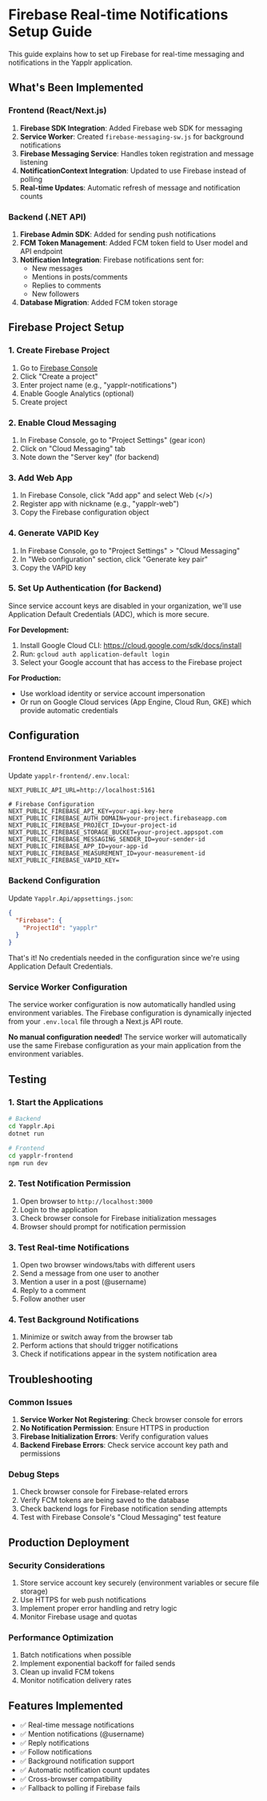 # Firebase Real-time Notifications Setup Guide

This guide explains how to set up Firebase for real-time messaging and notifications in the Yapplr application.

## What's Been Implemented

### Frontend (React/Next.js)
1. **Firebase SDK Integration**: Added Firebase web SDK for messaging
2. **Service Worker**: Created `firebase-messaging-sw.js` for background notifications
3. **Firebase Messaging Service**: Handles token registration and message listening
4. **NotificationContext Integration**: Updated to use Firebase instead of polling
5. **Real-time Updates**: Automatic refresh of message and notification counts

### Backend (.NET API)
1. **Firebase Admin SDK**: Added for sending push notifications
2. **FCM Token Management**: Added FCM token field to User model and API endpoint
3. **Notification Integration**: Firebase notifications sent for:
   - New messages
   - Mentions in posts/comments
   - Replies to comments
   - New followers
4. **Database Migration**: Added FCM token storage

## Firebase Project Setup

### 1. Create Firebase Project
1. Go to [Firebase Console](https://console.firebase.google.com/)
2. Click "Create a project"
3. Enter project name (e.g., "yapplr-notifications")
4. Enable Google Analytics (optional)
5. Create project

### 2. Enable Cloud Messaging
1. In Firebase Console, go to "Project Settings" (gear icon)
2. Click on "Cloud Messaging" tab
3. Note down the "Server key" (for backend)

### 3. Add Web App
1. In Firebase Console, click "Add app" and select Web (</>) 
2. Register app with nickname (e.g., "yapplr-web")
3. Copy the Firebase configuration object

### 4. Generate VAPID Key
1. In Firebase Console, go to "Project Settings" > "Cloud Messaging"
2. In "Web configuration" section, click "Generate key pair"
3. Copy the VAPID key

### 5. Set Up Authentication (for Backend)
Since service account keys are disabled in your organization, we'll use Application Default Credentials (ADC), which is more secure.

**For Development:**
1. Install Google Cloud CLI: https://cloud.google.com/sdk/docs/install
2. Run: `gcloud auth application-default login`
3. Select your Google account that has access to the Firebase project

**For Production:**
- Use workload identity or service account impersonation
- Or run on Google Cloud services (App Engine, Cloud Run, GKE) which provide automatic credentials

## Configuration

### Frontend Environment Variables
Update `yapplr-frontend/.env.local`:

```env
NEXT_PUBLIC_API_URL=http://localhost:5161

# Firebase Configuration
NEXT_PUBLIC_FIREBASE_API_KEY=your-api-key-here
NEXT_PUBLIC_FIREBASE_AUTH_DOMAIN=your-project.firebaseapp.com
NEXT_PUBLIC_FIREBASE_PROJECT_ID=your-project-id
NEXT_PUBLIC_FIREBASE_STORAGE_BUCKET=your-project.appspot.com
NEXT_PUBLIC_FIREBASE_MESSAGING_SENDER_ID=your-sender-id
NEXT_PUBLIC_FIREBASE_APP_ID=your-app-id
NEXT_PUBLIC_FIREBASE_MEASUREMENT_ID=your-measurement-id
NEXT_PUBLIC_FIREBASE_VAPID_KEY=
```

### Backend Configuration
Update `Yapplr.Api/appsettings.json`:

```json
{
  "Firebase": {
    "ProjectId": "yapplr"
  }
}
```

That's it! No credentials needed in the configuration since we're using Application Default Credentials.

### Service Worker Configuration
The service worker configuration is now automatically handled using environment variables. The Firebase configuration is dynamically injected from your `.env.local` file through a Next.js API route.

**No manual configuration needed!** The service worker will automatically use the same Firebase configuration as your main application from the environment variables.

## Testing

### 1. Start the Applications
```bash
# Backend
cd Yapplr.Api
dotnet run

# Frontend
cd yapplr-frontend
npm run dev
```

### 2. Test Notification Permission
1. Open browser to `http://localhost:3000`
2. Login to the application
3. Check browser console for Firebase initialization messages
4. Browser should prompt for notification permission

### 3. Test Real-time Notifications
1. Open two browser windows/tabs with different users
2. Send a message from one user to another
3. Mention a user in a post (@username)
4. Reply to a comment
5. Follow another user

### 4. Test Background Notifications
1. Minimize or switch away from the browser tab
2. Perform actions that should trigger notifications
3. Check if notifications appear in the system notification area

## Troubleshooting

### Common Issues
1. **Service Worker Not Registering**: Check browser console for errors
2. **No Notification Permission**: Ensure HTTPS in production
3. **Firebase Initialization Errors**: Verify configuration values
4. **Backend Firebase Errors**: Check service account key path and permissions

### Debug Steps
1. Check browser console for Firebase-related errors
2. Verify FCM tokens are being saved to the database
3. Check backend logs for Firebase notification sending attempts
4. Test with Firebase Console's "Cloud Messaging" test feature

## Production Deployment

### Security Considerations
1. Store service account key securely (environment variables or secure file storage)
2. Use HTTPS for web push notifications
3. Implement proper error handling and retry logic
4. Monitor Firebase usage and quotas

### Performance Optimization
1. Batch notifications when possible
2. Implement exponential backoff for failed sends
3. Clean up invalid FCM tokens
4. Monitor notification delivery rates

## Features Implemented

- ✅ Real-time message notifications
- ✅ Mention notifications (@username)
- ✅ Reply notifications
- ✅ Follow notifications
- ✅ Background notification support
- ✅ Automatic notification count updates
- ✅ Cross-browser compatibility
- ✅ Fallback to polling if Firebase fails
